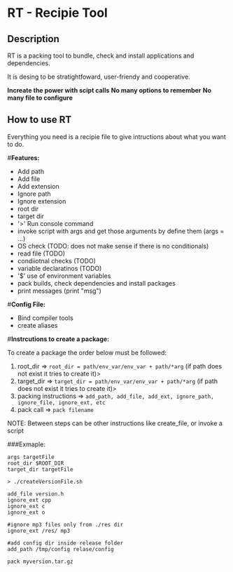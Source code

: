 # RT - Recipie Tool

## Description

RT is a packing tool to bundle, check and install applications and dependencies.

It is desing to be stratightfoward, user-friendy and cooperative.

**Increate the power with scipt calls**
**No many options to remember**
**No many file to configure**

## How to use RT
Everything you need is a recipie file to give intructions about what you want to do.

#**Features:**
* Add path
* Add file
* Add extension
* Ignore path
* Ignore extension
* root dir 
* target dir
* '>' Run console command
* invoke script with args and get those arguments by define them (args = ...)
* OS check (TODO: does not make sense if there is no conditionals)
* read file (TODO)
* condiiotnal checks (TODO)
* variable declaratinos (TODO)
* '$' use of environment variables
* pack builds, check dependencies and install packages
* print messages (print "msg")

#**Config File:**
* Bind compiler tools
* create aliases

#**Instrcutions to create a package:**

To create a package the order below must be followed: 

1. root_dir => `root_dir = path/env_var/env_var + path/*arg`  (if path does not exist it tries to create it)>
2. target_dir => `target_dir = path/env_var/env_var + path/*arg` (if path does not exist it tries to create it)>
3. packing instructions => `add_path, add_file, add_ext, ignore_path, ignore_file, ignore_ext, etc`
4. pack call => `pack filename`

NOTE: Between steps can be other instructions like create_file, or invoke a script

###Exmaple:
```
args targetFile
root_dir $ROOT_DIR
target_dir targetFile

> ./createVersionFile.sh

add_file version.h
ignore_ext cpp
ignore_ext c
ignore_ext o

#ignore mp3 files only from ./res dir
ignore_ext /res/ mp3

#add config dir inside release folder
add_path /tmp/config relase/config

pack myversion.tar.gz
```
